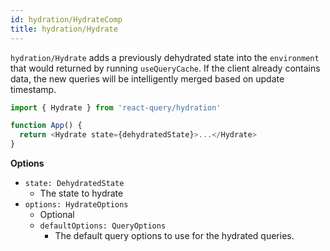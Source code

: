 ```yaml
---
id: hydration/HydrateComp
title: hydration/Hydrate
---
```


`hydration/Hydrate` adds a previously dehydrated state into the `environment` that would returned by running `useQueryCache`. If the client already contains data, the new queries will be intelligently merged based on update timestamp.

```js
import { Hydrate } from 'react-query/hydration'

function App() {
  return <Hydrate state={dehydratedState}>...</Hydrate>
}
```

**Options**

- `state: DehydratedState`
  - The state to hydrate
- `options: HydrateOptions`
  - Optional
  - `defaultOptions: QueryOptions`
    - The default query options to use for the hydrated queries.
